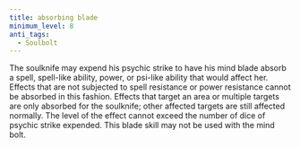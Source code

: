 ```yaml
---
title: absorbing blade
minimum_level: 8
anti_tags:
  - Soulbolt
---
```


The soulknife may expend his psychic strike to have his mind blade absorb a spell, spell-like ability, power, or psi-like ability that would affect her. Effects that are not subjected to spell resistance or power resistance cannot be absorbed in this fashion. Effects that target an area or multiple targets are only absorbed for the soulknife; other affected targets are still affected normally. The level of the effect cannot exceed the number of dice of psychic strike expended. This blade skill may not be used with the mind bolt.
